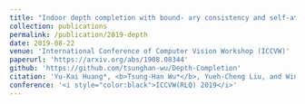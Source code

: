```yaml
---
title: "Indoor depth completion with bound- ary consistency and self-attention"
collection: publications
permalink: /publication/2019-depth
date: 2019-08-22
venue: 'International Conference of Computer Vision Workshop (ICCVW)'
paperurl: 'https://arxiv.org/abs/1908.08344'
github: 'https://github.com/tsunghan-wu/Depth-Completion'
citation: 'Yu-Kai Huang*, <b>Tsung-Han Wu*</b>, Yueh-Cheng Liu, and Winston H. Hsu.'
conference: '<i style="color:black">ICCVW(RLQ) 2019</i>'
---
```

